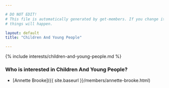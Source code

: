 ```yaml
---

# DO NOT EDIT!
# This file is automatically generated by get-members. If you change it, bad
# things will happen.

layout: default
title: "Children And Young People"

---
```


{% include interests/children-and-young-people.md %}

### Who is interested in Children And Young People?


* [Annette Brooke]({{ site.baseurl }}/members/annette-brooke.html)
